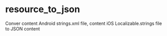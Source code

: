 # resource_to_json
 Conver content Android strings.xml file, content iOS Localizable.strings file to JSON content 
